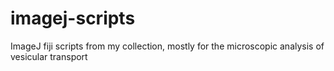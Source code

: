 # imagej-scripts
ImageJ fiji scripts from my collection, mostly for the microscopic analysis of vesicular transport
